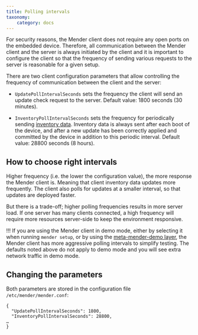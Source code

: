 ```yaml
---
title: Polling intervals
taxonomy:
    category: docs
---
```


For security reasons, the Mender client does not require any open ports on the
embedded device. Therefore, all communication between the Mender client and the
server is always initiated by the client and it is important to configure the
client so that the frequency of sending various requests to the server is
reasonable for a given setup.

There are two client configuration parameters that allow controlling the
frequency of communication between the client and the server:

* `UpdatePollIntervalSeconds` sets the frequency the client will send an update check request to the server.
Default value: 1800 seconds (30 minutes).

* `InventoryPollIntervalSeconds` sets the frequency for periodically sending [inventory data](../../04.Inventory/docs.md).
Inventory data is always sent after each boot of the device, and after a new update has been
correctly applied and committed by the device in addition to this periodic interval.
Default value: 28800 seconds (8 hours).

## How to choose right intervals

Higher frequency (i.e. the lower the configuration value), the more response the
Mender client is. Meaning that client inventory data updates more frequently.
The client also polls for updates at a smaller interval, so that updates are
deployed faster.

But there is a trade-off; higher polling frequencies results in more server
load. If one server has many clients connected, a high frequency will require
more resources server-side to keep the environment responsive.

!!! If you are using the Mender client in demo mode, either by selecting it when running `mender setup`, or by using the [meta-mender-demo layer](../../../05.System-updates-Yocto-Project/03.Build-for-demo/docs.md), the Mender client has more aggressive polling intervals to simplify testing. The defaults noted above do not apply to demo mode and you will see extra network traffic in demo mode.


## Changing the parameters

Both parameters are stored in the configuration file `/etc/mender/mender.conf`:

```
{
  "UpdatePollIntervalSeconds": 1800,
  "InventoryPollIntervalSeconds": 28800,
…
}
```

